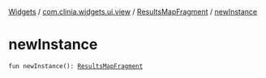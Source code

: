 [Widgets](../../index.md) / [com.clinia.widgets.ui.view](../index.md) / [ResultsMapFragment](index.md) / [newInstance](./new-instance.md)

# newInstance

`fun newInstance(): `[`ResultsMapFragment`](index.md)